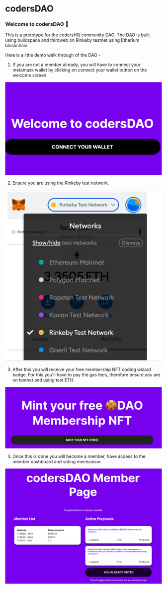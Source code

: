 # codersDAO

### **Welcome to codersDAO 👋**
This is a prototype for the codersHQ community DAO. 
The DAO is built using buildspace and thirdweb on Rinkeby testnet using Etherium blockchain. 

Here is a little demo walk through of the DAO -

1. If you are not a member already, you will have to connect your metamask wallet by clicking on connect your wallet button on the welcome screen.
   
![image](/screenshots/wel-page.png)

2. Ensure you are using the Rinkeby test network.

![image](/screenshots/test-walle.png)

3. After this you will receive your free membership NFT coding wizard badge. For this you'll have to pay the gas fees, therefore ensure you are on testnet and using test ETH. 

![image](/screenshots/mint-nft.png)

4. Once this is done you will become a member, have access to the member dashboard and voting mechanism.

![image](/screenshots/member-dashboard.png)


